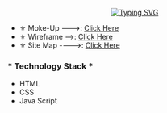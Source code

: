 <div align="center"> 
  
[![Typing SVG](https://readme-typing-svg.herokuapp.com?font=poppins&size=25&duration=4000&color=6bf616&background=EB00FF00&center=true&vCenter=true&width=600&lines=--Portfolio--;--Portfolio--;--Portfolio--;--Portfolio--;--Portfolio--;--Portfolio--)](https://git.io/typing-svg)
</div>

- ⚜ Moke-Up --->: [Click Here](https://www.figma.com/file/ffQ5q5YVc6XALaeVmwrlFW/Awesome-slide?node-id=0%3A1&t=F83BfRCDOESkPq8O-0)
- ⚜ Wireframe -->: [Click Here](https://drive.google.com/file/d/1v5NdHPj3y0wTf7-El1vj7R3PFnjUkCIt/view?usp=sharing)
- ⚜ Site Map  ---->: [Click Here](https://www.gloomaps.com/3hgZYphaN3)


<H3> * Technology Stack *</H3>
<ul>
<li> HTML</li>
<li> CSS</li>
<li> Java Script</li>

</ul>
